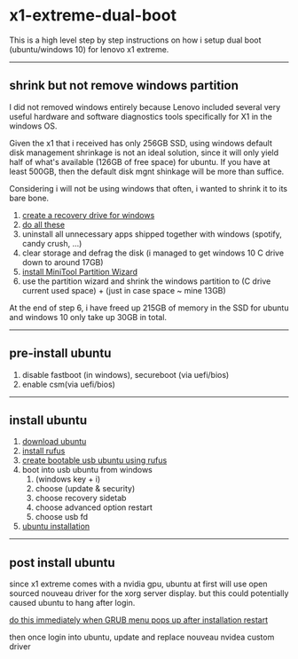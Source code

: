 # x1-extreme-dual-boot

This is a high level step by step instructions on how i setup dual boot (ubuntu/windows 10) for lenovo x1 extreme.

---

## shrink but not remove windows partition

I did not removed windows entirely because Lenovo included several very useful hardware and software diagnostics tools specifically for X1 in the windows OS.

Given the x1 that i received has only 256GB SSD, using windows default disk management shrinkage is not an ideal solution, since it will only yield half of what's available (126GB of free space) for ubuntu. If you have at least 500GB, then the default disk mgnt shinkage will be more than suffice.

Considering i will not be using windows that often, i wanted to shrink it to its bare bone.

1. [create a recovery drive for windows](https://www.pcmag.com/feature/362167/how-to-revive-windows-10-with-a-recovery-drive)
2. [do all these](https://superuser.com/questions/1017764/how-can-i-shrink-a-windows-10-partition)
3. uninstall all unnecessary apps shipped together with windows (spotify, candy crush, ...)
4. clear storage and defrag the disk (i managed to get windows 10 C drive down to around 17GB)
5. [install MiniTool Partition Wizard](https://www.partitionwizard.com/free-partition-manager.html)
6. use the partition wizard and shrink the windows partition to (C drive current used space) + (just in case space ~ mine 13GB)

At the end of step 6, i have freed up 215GB of memory in the SSD for ubuntu and windows 10 only take up 30GB in total.

---

## pre-install ubuntu

1. disable fastboot (in windows), secureboot (via uefi/bios)
2. enable csm(via uefi/bios)

---

## install ubuntu

1. [download ubuntu](https://www.ubuntu.com/download/desktop/thank-you?country=US&version=18.04.2&architecture=amd64)
2. [install rufus](https://rufus.ie/)
3. [create bootable usb ubuntu using rufus](https://tutorials.ubuntu.com/tutorial/tutorial-create-a-usb-stick-on-windows#0)
4. boot into usb ubuntu from windows 
   1. (windows key + i)
   2. choose (update & security)
   3. choose recovery sidetab
   4. choose advanced option restart
   5. choose usb fd
5. [ubuntu installation](https://tutorials.ubuntu.com/tutorial/tutorial-install-ubuntu-desktop#3)

---

## post install ubuntu

since x1 extreme comes with a nvidia gpu, ubuntu at first will use open sourced nouveau driver for the xorg server display. but this could potentially caused ubuntu to hang after login.

[do this immediately when GRUB menu pops up after installation restart](https://itsfoss.com/fix-ubuntu-freezing/)

then once login into ubuntu, update and replace nouveau nvidea custom driver

